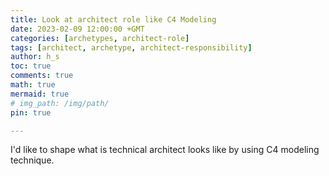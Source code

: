 ```yaml
---
title: Look at architect role like C4 Modeling
date: 2023-02-09 12:00:00 +GMT
categories: [archetypes, architect-role]
tags: [architect, archetype, architect-responsibility]
author: h_s
toc: true
comments: true
math: true
mermaid: true
# img_path: /img/path/
pin: true

---
```


I'd like to shape what is technical architect looks like by using C4 modeling technique.

